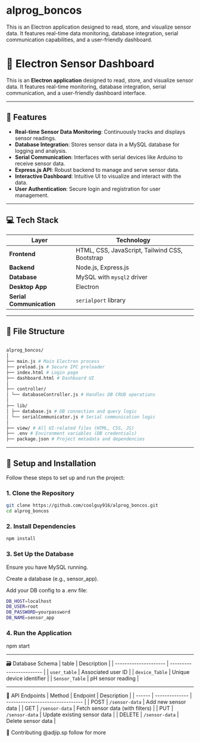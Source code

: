 # alprog_boncos
This is an Electron application designed to read, store, and visualize sensor data. It features real-time data monitoring, database integration, serial communication capabilities, and a user-friendly dashboard.
# 🌱 Electron Sensor Dashboard

This is an **Electron application** designed to read, store, and visualize sensor data. It features real-time monitoring, database integration, serial communication, and a user-friendly dashboard interface.

---

## 🚀 Features

- **Real-time Sensor Data Monitoring**: Continuously tracks and displays sensor readings.
- **Database Integration**: Stores sensor data in a MySQL database for logging and analysis.
- **Serial Communication**: Interfaces with serial devices like Arduino to receive sensor data.
- **Express.js API**: Robust backend to manage and serve sensor data.
- **Interactive Dashboard**: Intuitive UI to visualize and interact with the data.
- **User Authentication**: Secure login and registration for user management.

---

## 💻 Tech Stack

| Layer         | Technology                                                                 |
|---------------|----------------------------------------------------------------------------|
| **Frontend**  | HTML, CSS, JavaScript, Tailwind CSS, Bootstrap                            |
| **Backend**   | Node.js, Express.js                                                       |
| **Database**  | MySQL with `mysql2` driver                                                |
| **Desktop App** | Electron                                                                |
| **Serial Communication** | `serialport` library                                          |

---

## 📂 File Structure
```bash

alprog_boncos/
│
├── main.js # Main Electron process
├── preload.js # Secure IPC preloader
├── index.html # Login page
├── dashboard.html # Dashboard UI
│
├── controller/
│ └── databaseController.js # Handles DB CRUD operations
│
├── lib/
│ ├── database.js # DB connection and query logic
│ └── serialCommunicator.js # Serial communication logic
│
├── view/ # All UI-related files (HTML, CSS, JS)
├── .env # Environment variables (DB credentials)
├── package.json # Project metadata and dependencies
```

---

## 🔧 Setup and Installation

Follow these steps to set up and run the project:

### 1. Clone the Repository

```bash
git clone https://github.com/coolguy916/alprog_boncos.git
cd alprog_boncos
```
### 2. Install Dependencies
```bash
npm install
```

### 3. Set Up the Database
Ensure you have MySQL running.

Create a database (e.g., sensor_app).

Add your DB config to a .env file:
```bash
DB_HOST=localhost
DB_USER=root
DB_PASSWORD=yourpassword
DB_NAME=sensor_app
```
### 4. Run the Application
npm start

---

🗃️ Database Schema
| table                 | Description              |
| --------------------- | ------------------------ |
| `user_table`          | Associated user ID       |
| `device_Table`        | Unique device identifier |
| `Sensor_Table`        | pH sensor reading        |

---

📡 API Endpoints
| Method | Endpoint       | Description                      |
| ------ | -------------- | -------------------------------- |
| POST   | `/sensor-data` | Add new sensor data              |
| GET    | `/sensor-data` | Fetch sensor data (with filters) |
| PUT    | `/sensor-data` | Update existing sensor data      |
| DELETE | `/sensor-data` | Delete sensor data               |

🤝 Contributing
@adjip.sp follow for more


